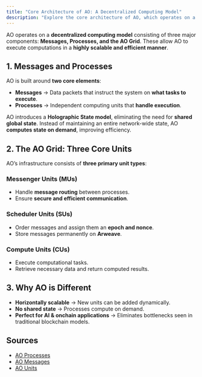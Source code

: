 ```yaml
---
title: "Core Architecture of AO: A Decentralized Computing Model"
description: "Explore the core architecture of AO, which operates on a decentralized computing model featuring Messages, Processes, and the AO Grid for efficient and scalable computations."
---
```


AO operates on a **decentralized computing model** consisting of three major components: **Messages, Processes, and the AO Grid**. These allow AO to execute computations in a **highly scalable and efficient manner**.

## **1. Messages and Processes**
AO is built around **two core elements**:
- **Messages** → Data packets that instruct the system on **what tasks to execute**.
- **Processes** → Independent computing units that **handle execution**.

AO introduces a **Holographic State model**, eliminating the need for **shared global state**. Instead of maintaining an entire network-wide state, AO **computes state on demand**, improving efficiency.

## **2. The AO Grid: Three Core Units**
AO’s infrastructure consists of **three primary unit types**:

### **Messenger Units (MUs)**
- Handle **message routing** between processes.
- Ensure **secure and efficient communication**.

### **Scheduler Units (SUs)**
- Order messages and assign them an **epoch and nonce**.
- Store messages permanently on **Arweave**.

### **Compute Units (CUs)**
- Execute computational tasks.
- Retrieve necessary data and return computed results.

## **3. Why AO is Different**
- **Horizontally scalable** → New units can be added dynamically.
- **No shared state** → Processes compute on demand.
- **Perfect for AI & onchain applications** → Eliminates bottlenecks seen in traditional blockchain models.

## **Sources**
- [AO Processes](https://cookbook_ao.g8way.io/concepts/specs.html)
- [AO Messages](https://cookbook_ao.g8way.io/concepts/messages.html)
- [AO Units](https://cookbook_ao.g8way.io/concepts/units.html)